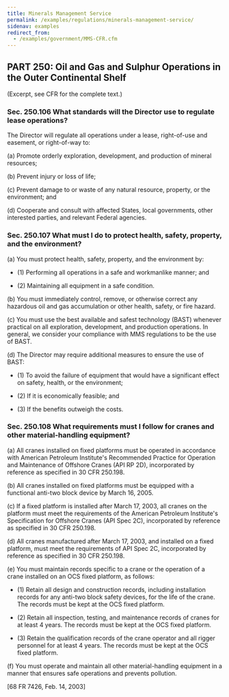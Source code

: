 ```yaml
---
title: Minerals Management Service
permalink: /examples/regulations/minerals-management-service/
sidenav: examples
redirect_from:
  - /examples/government/MMS-CFR.cfm
---
```


<div class="example-container">

## PART 250: Oil and Gas and Sulphur Operations in the Outer Continental Shelf

(Excerpt, see CFR for the complete text.)

### Sec. 250.106 What standards will the Director use to regulate lease operations?

The Director will regulate all operations under a lease, right-of-use and easement, or right-of-way to:

(a) Promote orderly exploration, development, and production of mineral resources;

(b) Prevent injury or loss of life;

(c) Prevent damage to or waste of any natural resource, property, or the environment; and

(d) Cooperate and consult with affected States, local governments, other interested parties, and relevant Federal agencies.

### Sec. 250.107 What must I do to protect health, safety, property, and the environment?

(a) You must protect health, safety, property, and the environment by:

  - (1) Performing all operations in a safe and workmanlike manner; and

  - (2) Maintaining all equipment in a safe condition.

(b) You must immediately control, remove, or otherwise correct any hazardous oil and gas accumulation or other health, safety, or fire hazard.

(c) You must use the best available and safest technology (BAST) whenever practical on all exploration, development, and production operations. In general, we consider your compliance with MMS regulations to be the use of BAST.

(d) The Director may require additional measures to ensure the use of BAST:

  - (1) To avoid the failure of equipment that would have a significant effect on safety, health, or the environment;

  - (2) If it is economically feasible; and

  - (3) If the benefits outweigh the costs.

### Sec. 250.108 What requirements must I follow for cranes and other material-handling equipment?

(a) All cranes installed on fixed platforms must be operated in accordance with American Petroleum Institute's Recommended Practice for Operation and Maintenance of Offshore Cranes (API RP 2D), incorporated by reference as specified in 30 CFR 250.198.

(b) All cranes installed on fixed platforms must be equipped with a functional anti-two block device by March 16, 2005.

(c) If a fixed platform is installed after March 17, 2003, all cranes on the platform must meet the requirements of the American Petroleum Institute's Specification for Offshore Cranes (API Spec 2C), incorporated by reference as specified in 30 CFR 250.198.

(d) All cranes manufactured after March 17, 2003, and installed on a fixed platform, must meet the requirements of API Spec 2C, incorporated by reference as specified in 30 CFR 250.198.

(e) You must maintain records specific to a crane or the operation of a crane installed on an OCS fixed platform, as follows:

  - (1) Retain all design and construction records, including installation records for any anti-two block safety devices, for the life of the crane. The records must be kept at the OCS fixed platform.

  - (2) Retain all inspection, testing, and maintenance records of cranes for at least 4 years. The records must be kept at the OCS fixed platform.

  - (3) Retain the qualification records of the crane operator and all rigger personnel for at least 4 years. The records must be kept at the OCS fixed platform.

(f) You must operate and maintain all other material-handling equipment in a manner that ensures safe operations and prevents pollution.

[68 FR 7426, Feb. 14, 2003]

</div>
